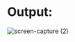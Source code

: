 # Output:
![screen-capture (2)](https://github.com/Sivaraj-P/CSS-Animation/assets/108646555/8f9924ba-7e37-4845-8a9a-d398bc69f265)
